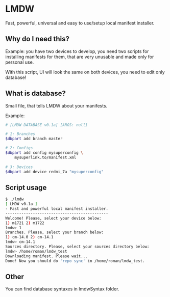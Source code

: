 # LMDW 
Fast, powerful, universal and easy to use/setup local manifest installer.

## Why do I need this?
Example: you have two devices to develop, you need two scripts for installing manifests for them, that are very unusable and made only for personal use.

With this script, UI will look the same on both devices, you need to edit only database!

## What is database?

Small file, that tells LMDW about your manifests.

Example:
```bash
# [LMDW DATABASE v0.1a] [ARGS: null]

# 1: Branches
$dbpart add branch master

# 2: Configs
$dbpart add config mysuperconfig \
    mysuperlink.to/manifest.xml
    
# 3: Devices
$dbpart add device redmi_7a "mysuperconfig"
```

## Script usage
```sh
$ ./lmdw
[ LMDW v0.1a ]
- Fast and powerful local manifest installer.
---------------------------------------------
Welcome! Please, select your device below:
1) m1721 2) m1722
lmdw> 1
Branches. Please, select your branch below:
1) cm-14.0 2) cm-14.1 
lmdw> cm-14.1
Sources directory. Please, select your sources directory below:
lmdw> /home/roman/lmdw_test
Downloading manifest. Please wait...
Done! Now you should do 'repo sync' in /home/roman/lmdw_test.
```

## Other

You can find database syntaxes in lmdwSyntax folder.
